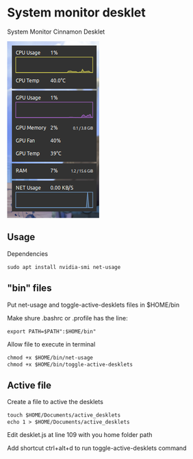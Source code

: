 # System monitor desklet

System Monitor Cinnamon Desklet

![screen_shot](screen_shot.png)

## Usage

Dependencies

```
sudo apt install nvidia-smi net-usage
```

## "bin" files

Put net-usage and toggle-active-desklets files in $HOME/bin

Make shure .bashrc or .profile has the line:
```
export PATH=$PATH":$HOME/bin"
```
Allow file to execute in terminal
```
chmod +x $HOME/bin/net-usage
chmod +x $HOME/bin/toggle-active-desklets
```
## Active file

Create a file to active the desklets
```
touch $HOME/Documents/active_desklets
echo 1 > $HOME/Documents/active_desklets
```
Edit desklet.js at line 109 with you home folder path

Add shortcut ctrl+alt+d to run toggle-active-desklets command

